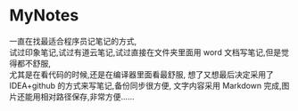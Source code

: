 # MyNotes
一直在找最适合程序员记笔记的方式,  
试过印象笔记,试过有道云笔记,试过直接在文件夹里面用 word 文档写笔记,但是觉得都不舒服,  
尤其是在看代码的时候,还是在编译器里面看最舒服,
想了又想最后决定采用了 IDEA+github 的方式来写笔记,备份同步很方便,
文字内容采用 Markdown 完成,图片还能用相对路径保存,非常方便......
